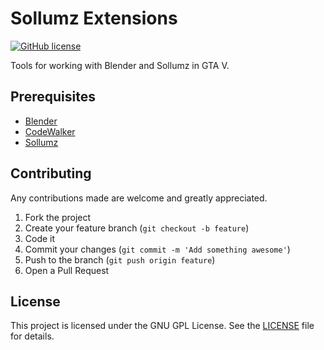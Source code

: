 # Sollumz Extensions

[![GitHub license](https://img.shields.io/github/license/dukeofsussex/sollumz-extensions)](https://github.com/dukeofsussex/sollumz-extensions/blob/master/LICENSE)

Tools for working with Blender and Sollumz in GTA V.

## Prerequisites

* [Blender](https://www.blender.org/)
* [CodeWalker](https://github.com/dexyfex/CodeWalker)
* [Sollumz](https://github.com/Sollumz/Sollumz)

## Contributing

Any contributions made are welcome and greatly appreciated.

1. Fork the project
2. Create your feature branch (`git checkout -b feature`)
3. Code it
4. Commit your changes (`git commit -m 'Add something awesome'`)
5. Push to the branch (`git push origin feature`)
6. Open a Pull Request

## License

This project is licensed under the GNU GPL License. See the [LICENSE](LICENSE) file for details.
